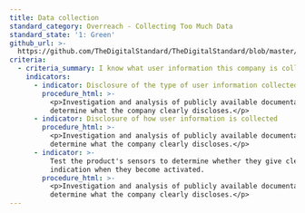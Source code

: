 ```yaml
---
title: Data collection
standard_category: Overreach - Collecting Too Much Data
standard_state: '1: Green'
github_url: >-
  https://github.com/TheDigitalStandard/TheDigitalStandard/blob/master/Privacy%20(Is%20it%20private%3F)%2FOverreach%20-%20Collecting%20Too%20Much%20Data%2FData%20collection.yaml
criteria:
  - criteria_summary: I know what user information this company is collecting and when.
    indicators:
      - indicator: Disclosure of the type of user information collected
        procedure_html: >-
          <p>Investigation and analysis of publicly available documentation to
          determine what the company clearly discloses.</p>
      - indicator: Disclosure of how user information is collected
        procedure_html: >-
          <p>Investigation and analysis of publicly available documentation to
          determine what the company clearly discloses.</p>
      - indicator: >-
          Test the product's sensors to determine whether they give clear
          indication when they become activated.
        procedure_html: >-
          <p>Investigation and analysis of publicly available documentation to
          determine what the company clearly discloses.</p>
---
```


